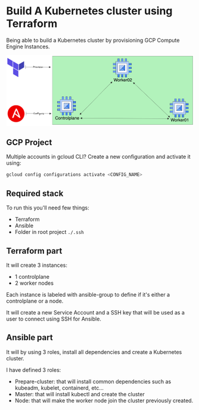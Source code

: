 # Build A Kubernetes cluster using Terraform

Being able to build a Kubernetes cluster by provisioning GCP Compute Engine Instances.

![Project scheme](scheme.png)
## GCP Project

Multiple accounts in gcloud CLI? Create a new configuration and activate it using:

```bash
gcloud config configurations activate <CONFIG_NAME>
```

## Required stack

To run this you'll need few things:

- Terraform
- Ansible
- Folder in root project `./.ssh`

## Terraform part

It will create 3 instances:

- 1 controlplane
- 2 worker nodes

Each instance is labeled with ansible-group to define if it's either a controlplane or a node.

It will create a new Service Account and a SSH key that will be used as a user to connect using SSH for Ansible.

## Ansible part

It will by using 3 roles, install all dependencies and create a Kubernetes cluster.

I have defined 3 roles:

- Prepare-cluster: that will install common dependencies such as kubeadm, kubelet, containerd, etc...
- Master: that will install kubectl and create the cluster
- Node: that will make the worker node join the cluster previously created.
